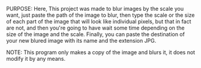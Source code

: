 PURPOSE:
    Here, This project was made to blur images by the scale you want, just paste the path of the image to blur, then type the scale or the size of each part of the image that will look like individual pixels, but that in fact are not, and then you're going to have wait some time depending on the size of the image and the scale. Finally, you can paste the destination of your new blured image with its name and the extension JPG.

NOTE:
   This program only makes a copy of the image and blurs it, it does not modify it by any means.
